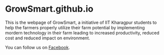 # GrowSmart.github.io

This is the webpage of GrowSmart, a initiative of IIT Kharagpur students to help the farmers properly utilize their farm potential by implementing mordern technology in their farm leading to increased productivity, reduced cost and reduced impact on environment. 

You can follow us on [Facebook].

[Facebook]: <https://www.facebook.com/GrowSmart.IITKGP/>
